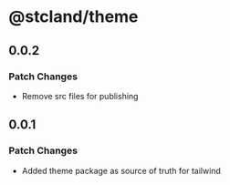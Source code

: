 # @stcland/theme

## 0.0.2

### Patch Changes

- Remove src files for publishing

## 0.0.1

### Patch Changes

- Added theme package as source of truth for tailwind
